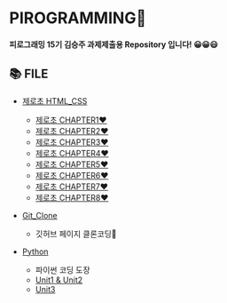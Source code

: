 # PIROGRAMMING🎉
 
#### 피로그래밍 15기 김승주 과제제출용 Repository 입니다! 😀😀😃  


## 📚 FILE
+ [제로초 HTML_CSS](https://github.com/piro15/KimSeungju/tree/master/%EC%A0%9C%EB%A1%9C%EC%B4%88%20HTML_CSS)  

  + [제로초 CHAPTER1❤](https://github.com/piro15/KimSeungju/tree/master/%EC%A0%9C%EB%A1%9C%EC%B4%88%20HTML_CSS/Chapter1) 
  + [제로초 CHAPTER2❤](https://github.com/piro15/KimSeungju/tree/master/%EC%A0%9C%EB%A1%9C%EC%B4%88%20HTML_CSS/Chapter2)
  + [제로초 CHAPTER3❤](https://github.com/piro15/KimSeungju/tree/master/%EC%A0%9C%EB%A1%9C%EC%B4%88%20HTML_CSS/Chapter3) 
  + [제로초 CHAPTER4❤](https://github.com/piro15/KimSeungju/tree/master/%EC%A0%9C%EB%A1%9C%EC%B4%88%20HTML_CSS/Chapter4) 
  + [제로초 CHAPTER5❤](https://github.com/piro15/KimSeungju/tree/master/%EC%A0%9C%EB%A1%9C%EC%B4%88%20HTML_CSS/Chapter5) 
  + [제로초 CHAPTER6❤](https://github.com/piro15/KimSeungju/tree/master/%EC%A0%9C%EB%A1%9C%EC%B4%88%20HTML_CSS/Chapter6) 
  + [제로초 CHAPTER7❤](https://github.com/piro15/KimSeungju/tree/master/%EC%A0%9C%EB%A1%9C%EC%B4%88%20HTML_CSS/Chapter7)
  + [제로초 CHAPTER8❤](https://github.com/piro15/KimSeungju/tree/master/%EC%A0%9C%EB%A1%9C%EC%B4%88%20HTML_CSS/Chapter8)  

+ [Git_Clone](https://github.com/piro15/KimSeungju/tree/master/Git_Clone)  

  + 깃허브 페이지 클론코딩🧡

+ [Python](https://github.com/piro15/KimSeungju/tree/master/Python)  

  + 파이썬 코딩 도장
  + [Unit1 & Unit2](https://github.com/piro15/KimSeungju/tree/master/Python/Unit1%26Unit2%E2%9D%A4)
  + [Unit3](https://github.com/piro15/KimSeungju/tree/master/Python/Unit3)
  

